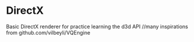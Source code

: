 # DirectX
Basic DirectX renderer for practice learning the d3d API
//many inspirations from github.com/vilbeyli/VQEngine
